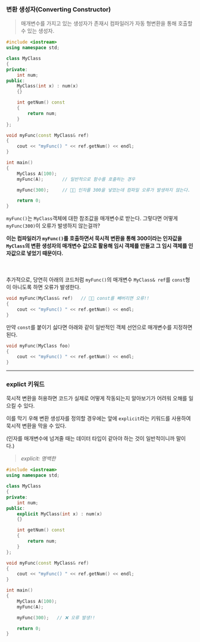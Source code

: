 ### 변환 생성자(Converting Constructor)

> 매개변수를 가지고 있는 생성자가 존재시 컴파일러가 자동 형변환을 통해
호출할 수 있는 생성자.

```cpp
#include <iostream>
using namespace std;

class MyClass
{
private:
	int num;
public:
	MyClass(int x) : num(x)
	{}

	int getNum() const
	{
		return num;
	}
};

void myFunc(const MyClass& ref)
{
	cout << "myFunc() " << ref.getNum() << endl;
}

int main()
{
	MyClass A(100);
	myFunc(A);       // 일반적으로 함수를 호출하는 경우

	myFunc(300);     // 🎈🎈 인자를 300을 넣었는데 컴파일 오류가 발생하지 않는다.

	return 0;
}
```

`myFunc()`는 `MyClass`객체에 대한 참조값을 매개변수로 받는다. 그렇다면 어떻게 `myFunc(300)`이 오류가 발생하지 않는걸까?

**이는 컴파일러가 `myFunc()`를 호출하면서 묵시적 변환을 통해 300이라는 인자값을 `MyClass`의 변환 생성자의 매개변수 값으로 활용해
임시 객체를 만들고 그 임시 객체를 인자값으로 넣었기 때문이다.**
<br>
<br>
<br>
<br>
추가적으로, 당연히 아래의 코드처럼 `myFunc()`의 매개변수 `MyClass& ref`를 `const`형이 아니도록 하면 오류가 발생한다.
```cpp
void myFunc(MyClass& ref)   // 🎈🎈 const를 빼버리면 오류!!
{
	cout << "myFunc() " << ref.getNum() << endl;
}
```
만약 `const`를 붙이기 싫다면 아래와 같이 일반적인 객체 선언으로 매개변수를 지정하면 된다.
```cpp
void myFunc(MyClass foo)   
{
	cout << "myFunc() " << ref.getNum() << endl;
}
```
---
### explict 키워드

묵시적 변환을 허용하면 코드가 실제로 어떻게 작동되는지 알아보기가 어려워 오해를 일으킬 수 있다.

이를 막기 우해 변환 생성자를 정의할 경우에는 앞에 `explicit`라는 키워드를 사용하여 묵시적 변환을 막을 수 있다.

(인자를 매개변수에 넘겨줄 때는 데이터 타입이 같아야 하는 것이 일반적이니까 말이다.)

> *explicit: 명백한*

```cpp
#include <iostream>
using namespace std;

class MyClass
{
private:
	int num;
public:
	explicit MyClass(int x) : num(x)
	{}

	int getNum() const
	{
		return num;
	}
};

void myFunc(const MyClass& ref)
{
	cout << "myFunc() " << ref.getNum() << endl;
}

int main()
{
	MyClass A(100);
	myFunc(A);

	myFunc(300);   // ❌ 오류 발생!!

	return 0;
}
```
